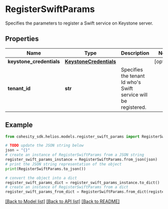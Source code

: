 # RegisterSwiftParams

Specifies the parameters to register a Swift service on Keystone server.

## Properties

Name | Type | Description | Notes
------------ | ------------- | ------------- | -------------
**keystone_credentials** | [**KeystoneCredentials**](KeystoneCredentials.md) |  | [optional] 
**tenant_id** | **str** | Specifies the tenant Id who&#39;s Swift service will be registered. | 

## Example

```python
from cohesity_sdk.helios.models.register_swift_params import RegisterSwiftParams

# TODO update the JSON string below
json = "{}"
# create an instance of RegisterSwiftParams from a JSON string
register_swift_params_instance = RegisterSwiftParams.from_json(json)
# print the JSON string representation of the object
print(RegisterSwiftParams.to_json())

# convert the object into a dict
register_swift_params_dict = register_swift_params_instance.to_dict()
# create an instance of RegisterSwiftParams from a dict
register_swift_params_from_dict = RegisterSwiftParams.from_dict(register_swift_params_dict)
```
[[Back to Model list]](../README.md#documentation-for-models) [[Back to API list]](../README.md#documentation-for-api-endpoints) [[Back to README]](../README.md)


